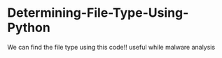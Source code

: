 # Determining-File-Type-Using-Python
We can find the file type using this code!! useful while malware analysis
